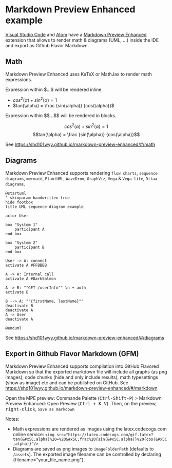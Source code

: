 # Markdown Preview Enhanced example

[Visual Studio Code](https://code.visualstudio.com) and [Atom](https://atom.io) have a [Markdown Preview Enhanced](https://shd101wyy.github.io/markdown-preview-enhanced) extension that allows to render math & diagrams (UML, ...) inside the IDE and export as Github Flavor Markdown.

## Math

Markdown Preview Enhanced uses KaTeX or MathJax to render math expressions. 

Expression within \$...\$ will be rendered inline.

* $cos^2(\alpha) + sin^2(\alpha) = 1$
* $tan(\alpha) = \frac {sin(\alpha)} {cos(\alpha)}$

Expression within \$\$...\$\$ will be rendered in blocks.

$$cos^2(\alpha) + sin^2(\alpha) = 1$$
$$tan(\alpha) = \frac {sin(\alpha)} {cos(\alpha)}$$

See https://shd101wyy.github.io/markdown-preview-enhanced/#/math


## Diagrams

Markdown Preview Enhanced supports rendering `flow charts`, `sequence diagrams`, `mermaid`, `PlantUML`, `WaveDrom`, `GraphViz`, `Vega` & `Vega-lite`, `Ditaa diagrams`.

```puml
@startuml
' skinparam handwritten true
hide footbox
title UML sequence diagram example

actor User

box "System 1"
	participant A
end box

box "System 2"
	participant B
end box

User -> A: connect
activate A #FFBBBB

A -> A: Internal call
activate A #DarkSalmon

A -> B: ""GET /userInfo"" \n + auth
activate B

B --> A: ""{firstName, lastName}""
deactivate B
deactivate A
A -> User
deactivate A

@enduml
```
See https://shd101wyy.github.io/markdown-preview-enhanced/#/diagrams

## Export in Github Flavor Markdown (GFM)

Markdown Preview Enhanced supports compilation into GitHub Flavored Markdown so that the exported markdown file will include all graphs (as png images), code chunks (hide and only include results), math typesettings (show as image) etc and can be published on GitHub.
See https://shd101wyy.github.io/markdown-preview-enhanced/#/markdown

Open the MPE preview: Commande Palette (<kbd>Ctrl-Shift-P</kbd>) > Markdown Preview Enhanced: Open Preview (<kbd>Ctrl + K V</kbd>). Then, on the preview, <kbd>right-click</kbd>, `Save as markdown`

Notes: 
- Math expressions are rendered as images using the latex.codecogs.com online service: `<img src="https://latex.codecogs.com/gif.latex?tan(&#x5C;alpha)%20=%20&#x5C;frac%20{sin(&#x5C;alpha)}%20{cos(&#x5C;alpha)}"/>`
- Diagrams are saved as png images to `imageFolderPath` (defaults to `/assets`). The exported image filename can be controlled by declaring {filename="your_file_name.png"}.
